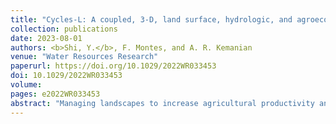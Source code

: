 ```yaml
---
title: "Cycles-L: A coupled, 3-D, land surface, hydrologic, and agroecosystem landscape model"
collection: publications
date: 2023-08-01
authors: <b>Shi, Y.</b>, F. Montes, and A. R. Kemanian
venue: "Water Resources Research"
paperurl: https://doi.org/10.1029/2022WR033453
doi: 10.1029/2022WR033453
volume:
pages: e2022WR033453
abstract: "Managing landscapes to increase agricultural productivity and environmental stewardship can be informed by spatially-distributed models that operate at spatial and temporal scales that are intervention-relevant. This paper presents Cycles-L, a landscape-scale agroecosystem and hydrologic modeling system, using as a test case a watershed in Pennsylvania. Cycles-L emerges from melding the landscape and hydrology structure of Flux-PIHM, a 3-D land surface hydrologic model, with the agroecosystem processes in the Cycles model. Consequently, Cycles-L can simulate processes affected by topography, soil heterogeneity, and management practices, owing to its physically-based hydrology that can simulate horizontal and vertical transport of solutes with water. The model was tested at a 730-ha experimental watershed within the Mahantango Creek watershed. Cycles-L simulated well stream water and mineral nitrogen discharge (Nash-Sutcliffe coefficient 0.55 and 0.60, respectively) and grain yield (root mean square error 1.2 Mg ha<sup>−1</sup>). Cycles-L outputs are as good or better than those obtained with the uncoupled Flux-PIHM (water discharge) and Cycles (grain yield) models. Modeled spatial patterns of nitrogen fluxes like denitrification illustrate the combined control of crop management and topography. For example, denitrification is almost twice as high when simulated with Cycles-L than when simulated with Cycles 1-D. Due to its spatial and temporal resolution, Cycles-L fills a gap in the availability of models that operate at a scale relevant to evaluate interventions in the landscape. Cycles-L can become a central component in tools for climate change scenario analysis, precision agriculture, precision conservation, and artificial intelligence-based decision support systems."
---
```

